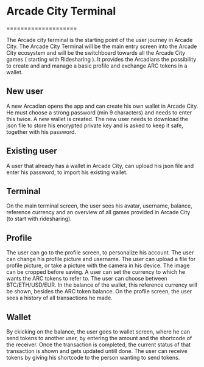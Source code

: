 # Arcade City Terminal
====================

The Arcade city terminal is the starting point of the user journey in Arcade City. 
The Arcade City Terminal will be the main entry screen into the Arcade City ecosystem and will be the switchboard towards all the Arcade City games ( starting with Ridesharing ).
It provides the Arcadians the possibility to create and and manage a basic profile and exchange ARC tokens in a wallet.

## New user
A new Arcadian opens the app and can create his own wallet in Arcade City. He must choose a strong password (min 9 characters) and needs to enter this twice. A new wallet is created. The new user needs to download the json file to store his encrypted private key and is asked to keep it safe, together with his password.

## Existing user
A user that already has a wallet in Arcade City, can upload his json file and enter his password, to import his existing wallet.

## Terminal 
On the main terminal screen, the user sees his avatar, username, balance, reference currency and an overview of all games provided in Arcade City (to start with ridesharing).

## Profile 
The user can go to the profile screen, to personalize his account.
The user can change his profile picture and username. The user can upload a file for profile picture, or take a picture with the camera in his device. The image can be cropped before saving.
A user can set the currency to which he wants the ARC tokens to refer to. The user can choose between BTC/ETH/USD/EUR. In the balance of the wallet, this reference currency will be shown, besides the ARC token balance.
On the profile screen, the user sees a history of all transactions he made.

## Wallet
By ckicking on the balance, the user goes to wallet screen, where he can send tokens to another user, by entering the amount and the shortcode of the receiver. Once the transaction is completed, the current status of that transaction is shown and gets updated untill done. 
The user can receive tokens by giving his shortcode to the person wanting to send tokens.






